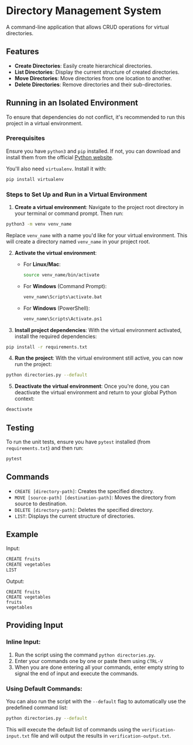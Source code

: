 # Directory Management System

A command-line application that allows CRUD operations for virtual directories.

## Features

- **Create Directories**: Easily create hierarchical directories.
- **List Directories**: Display the current structure of created directories.
- **Move Directories**: Move directories from one location to another.
- **Delete Directories**: Remove directories and their sub-directories.

## Running in an Isolated Environment

To ensure that dependencies do not conflict, it's recommended to run this project in a virtual environment.

### Prerequisites

Ensure you have `python3` and `pip` installed. If not, you can download and install them from the official [Python website](https://www.python.org/downloads/).

You'll also need `virtualenv`. Install it with:
```bash
pip install virtualenv
```

### Steps to Set Up and Run in a Virtual Environment

1. **Create a virtual environment**:
Navigate to the project root directory in your terminal or command prompt. Then run:
```bash
python3 -m venv venv_name
```
Replace `venv_name` with a name you'd like for your virtual environment. This will create a directory named `venv_name` in your project root.

2. **Activate the virtual environment**:

   - For **Linux/Mac**:
     ```bash
     source venv_name/bin/activate
     ```

   - For **Windows** (Command Prompt):
     ```bash
     venv_name\Scripts\activate.bat
     ```

   - For **Windows** (PowerShell):
     ```bash
     venv_name\Scripts\Activate.ps1
     ```

3. **Install project dependencies**:
With the virtual environment activated, install the required dependencies:
```bash
pip install -r requirements.txt
```

4. **Run the project**:
With the virtual environment still active, you can now run the project:
```bash
python directories.py --default
```

5. **Deactivate the virtual environment**:
Once you're done, you can deactivate the virtual environment and return to your global Python context:
```bash
deactivate
```

## Testing

To run the unit tests, ensure you have `pytest` installed (from `requirements.txt`) and then run:
```bash
pytest
```

## Commands

- `CREATE [directory-path]`: Creates the specified directory.
- `MOVE [source-path] [destination-path]`: Moves the directory from source to destination.
- `DELETE [directory-path]`: Deletes the specified directory.
- `LIST`: Displays the current structure of directories.

## Example

Input:
```bash
CREATE fruits
CREATE vegetables
LIST
```

Output:
```
CREATE fruits
CREATE vegetables
fruits
vegetables
```

## Providing Input

### Inline Input:

1. Run the script using the command `python directories.py`.
2. Enter your commands one by one or paste them using `CTRL-V`
3. When you are done entering all your commands, enter empty string to signal the end of input and execute the commands.

### Using Default Commands:

You can also run the script with the `--default` flag to automatically use the predefined command list:

```bash
python directories.py --default
```

This will execute the default list of commands using the `verification-input.txt` file and will output the results in `verification-output.txt`.
